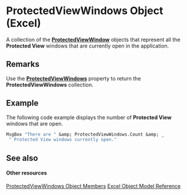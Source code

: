 
# ProtectedViewWindows Object (Excel)

A collection of the  **[ProtectedViewWindow](6a32240c-c90b-c51a-6f8e-c3ff496b9855.md)** objects that represent all the **Protected View** windows that are currently open in the application.


## Remarks

Use the  **[ProtectedViewWindows](0f12ca56-f855-d05b-4a55-f31385a6489e.md)** property to return the **ProtectedViewWindows** collection.


## Example

The following code example displays the number of  **Protected View** windows that are open.


```vb
MsgBox "There are " &amp; ProtectedViewWindows.Count &amp; _ 
 " Protected View windows currently open."
```


## See also


#### Other resources


[ProtectedViewWindows Object Members](9db45984-87cc-2f62-c9aa-80a653f3a2d0.md)
[Excel Object Model Reference](http://msdn.microsoft.com/library/11ea8598-8a20-92d5-f98b-0da04263bf2c%28Office.15%29.aspx)
